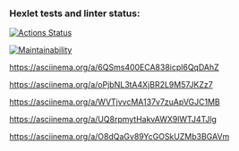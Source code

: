 ### Hexlet tests and linter status:
[![Actions Status](https://github.com/Idealistnik/frontend-project-44/actions/workflows/hexlet-check.yml/badge.svg)](https://github.com/Idealistnik/frontend-project-44/actions)

[![Maintainability](https://api.codeclimate.com/v1/badges/c0cc10eaae8125443027/maintainability)](https://codeclimate.com/github/Idealistnik/frontend-project-44/maintainability)

https://asciinema.org/a/6QSms400ECA838icpl6QqDAhZ

https://asciinema.org/a/oPjbNL3tA4XjBR2L9M57JKZz7

https://asciinema.org/a/WVTjvvcMA137v7zuApVGJC1MB

https://asciinema.org/a/UQ8rpmytHakvAWX9lWTJ4TJlg

https://asciinema.org/a/O8dQaGv89YcGOSkUZMb3BGAVm